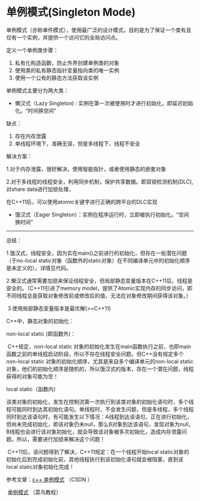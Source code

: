 # **单例模式(Singleton Mode)**

​		单例模式（亦称单件模式），使用最广泛的设计模式。目的是为了保证一个类有且仅有一个实例，并提供一个访问它的全局访问点。

定义一个单例类步骤：

1. 私有化构造函数，防止外界创建单例类的对象
2. 使用类的私有静态指针变量指向类的唯一实例
3. 使用一个公有的静态方法获取该实例

单例模式主要分为两大类：

- 懒汉式（Lazy Singleton) : 实例在第一次被使用时才进行初始化，即延迟初始化。“时间换空间”

缺点：

1. 存在内存泄露
2. 单线程环境下，准确无误，但是多线程下，线程不安全

解决方案：

1.对于内存泄露，很好解决，使用智能指针，或者使用静态的嵌套对象

2.对于多线程的线程安全，利用同步机制，保护共享数据。即双锁检测机制(DLC),对share data进行加锁处理，

在C++11后，可以使用atomic关键字进行正确的跨平台的DLC实现

- 饿汉式（Eager Singleton）：实例在程序运行时，立即被执行初始化。“空间换时间”

------

总结：

​		1.饿汉式，线程安全，因为实在main()之前进行的初始化，但存在一些潜在问题（于no-local static对象（函数外的static对象）在不同编译单元中的初始化顺序是未定义的）。详情见代码。

​		2.懒汉式通常需要加锁来保证线程安全，但局部静态变量版本在C++11后，线程是安全的。（C++11引进了memory model，提供了Atomic实现内存的同步访问，即不同线程总是获取对象修改前或修改后的值，无法在对象修改期间获得该对象。）

​		3.使用局部静态变量版本是最优解(>=C++11)



C++中，静态对象的初始化：

non-local static (即函数外)：

​	C++规定，non-local static 对象的初始化发生在main函数执行之前，也即main函数之前的单线程启动阶段，所以不存在线程安全问题。但C++没有规定多个non-local static 对象的初始化顺序，尤其是来自多个编译单元的non-local static对象，他们的初始化顺序是随机的，所以饿汉式的版本，存在一个潜在问题，线程获得的对象可能为空！

local static（函数内）

​	该类对象的初始化，发生在控制流第一次执行到该类对象的初始化语句时，多个线程可能同时到达其初始化语句。单线程时，不会发生问题，但是多线程，多个线程同时到达该语句时，有可能发生以下情况：A线程到达该语句，正在进行初始化，但尚未完成初始化，即该对象仍未null，那么B对象到达该语句，发现对象为null，B线程也会进行该对象初始化，就会导致该对象被多次初始化，造成内存泄露问题。所以，需要进行加锁来解决这个问题！

​	C++11后，该问题得到了解决，C++11规定：在一个线程开始local static对象的初始化后到完成初始化前，其他线程执行到该初始化语句就会被阻塞，直到该local static对象初始化完成！

参考文章：[c++ 单例模式](https://blog.csdn.net/song240948380/article/details/123074885)	（CSDN ）

​					[单例模式](https://www.runoob.com/design-pattern/singleton-pattern.html)	（菜鸟教程）

